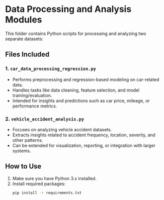 # Data Processing and Analysis Modules

This folder contains Python scripts for processing and analyzing two separate datasets:

## Files Included

### 1. `car_data_processing_regression.py`
- Performs preprocessing and regression-based modeling on car-related data.
- Handles tasks like data cleaning, feature selection, and model training/evaluation.
- Intended for insights and predictions such as car price, mileage, or performance metrics.

### 2. `vehicle_accident_analysis.py`
- Focuses on analyzing vehicle accident datasets.
- Extracts insights related to accident frequency, location, severity, and other patterns.
- Can be extended for visualization, reporting, or integration with larger systems.

## How to Use
1. Make sure you have Python 3.x installed.
2. Install required packages:
   ```bash
   pip install -r requirements.txt
